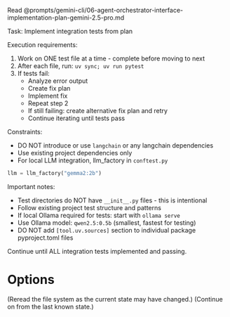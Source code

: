 Read @prompts/gemini-cli/06-agent-orchestrator-interface-implementation-plan-gemini-2.5-pro.md

Task: Implement integration tests from plan

Execution requirements:
1. Work on ONE test file at a time - complete before moving to next
2. After each file, run: `uv sync; uv run pytest`
3. If tests fail:
    - Analyze error output
    - Create fix plan
    - Implement fix
    - Repeat step 2
    - If still failing: create alternative fix plan and retry
    - Continue iterating until tests pass

Constraints:
- DO NOT introduce or use `langchain` or any langchain dependencies
- Use existing project dependencies only
- For local LLM integration, llm_factory in `conftest.py`
```python
llm = llm_factory("gemma2:2b")
```

Important notes:
- Test directories do NOT have `__init__.py` files - this is intentional
- Follow existing project test structure and patterns
- If local Ollama required for tests: start with `ollama serve`
- Use Ollama model: `qwen2.5:0.5b` (smallest, fastest for testing)
- DO NOT add `[tool.uv.sources]` section to individual package pyproject.toml files

Continue until ALL integration tests implemented and passing.

# Options
(Reread the file system as the current state may have changed.)
(Continue on from the last known state.)
